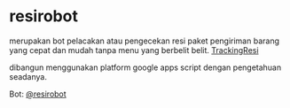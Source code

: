 # resirobot
merupakan bot pelacakan atau pengecekan resi paket pengiriman barang yang cepat dan mudah tanpa menu yang berbelit belit.
[TrackingResi](https://trackingresi.com/)

dibangun menggunakan platform google apps script dengan pengetahuan seadanya.

Bot: [@resirobot](https://telegram.me/resirobot)
